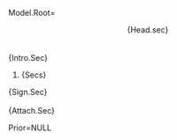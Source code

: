 Model.Root=<center>{Head.sec}</center><br><br>{Intro.Sec}<br><ol><li>{Secs}</ol>{Sign.Sec}<br><br>{Attach.Sec}

Prior=NULL
